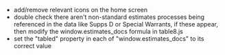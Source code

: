 * add/remove relevant icons on the home screen
* double check there aren't non-standard estimates processes being
  referenced in the data like Supps D or Special Warrants, if these
  appear, then modify the window.estimates_docs formula in table8.js
* set the "tabled" property in each of "window.estimates_docs" to its
  correct value 
